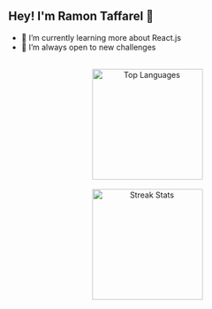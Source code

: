 ## Hey! I'm Ramon Taffarel 👋

- 🌱 I’m currently learning more about React.js
- 🔭 I’m always open to new challenges
<br>
<div align="center">
  <img height="200em" src="https://github-readme-stats.vercel.app/api/top-langs/?username=Ramontaffa&layout=compact&langs_count=16&theme=nightowl" alt="Top Languages"/>
</div>
<br>
<div align="center">
  <img height="200em" src="https://github-readme-streak-stats-salesp07.vercel.app/?user=Ramontaffa&count_private=false&theme=nightowl&border_radius=10" alt="Streak Stats"/>
</div>
